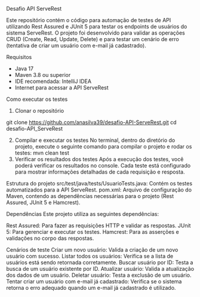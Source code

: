 Desafio API ServeRest

Este repositório contém o código para automação de testes de API utilizando Rest Assured e JUnit 5 para testar os endpoints de usuários do sistema ServeRest. O projeto foi desenvolvido para validar as operações CRUD (Create, Read, Update, Delete) e para testar um cenário de erro (tentativa de criar um usuário com e-mail já cadastrado).

Requisitos

- Java 17
- Maven 3.8 ou superior
- IDE recomendada: IntelliJ IDEA
- Internet para acessar a API ServeRest

Como executar os testes

 1. Clonar o repositório


git clone https://github.com/anasilva39/desafio-API-ServeRest.git
cd desafio-API_ServeRest

2. Compilar e executar os testes
No terminal, dentro do diretório do projeto, execute o seguinte comando para compilar o projeto e rodar os testes:
mvn clean test
3. Verificar os resultados dos testes
Após a execução dos testes, você poderá verificar os resultados no console. Cada teste está configurado para mostrar informações detalhadas de cada requisição e resposta.

Estrutura do projeto
src/test/java/tests/UsuarioTests.java: Contém os testes automatizados para a API ServeRest.
pom.xml: Arquivo de configuração do Maven, contendo as dependências necessárias para o projeto (Rest Assured, JUnit 5 e Hamcrest).

Dependências
Este projeto utiliza as seguintes dependências:

Rest Assured: Para fazer as requisições HTTP e validar as respostas.
JUnit 5: Para gerenciar e executar os testes.
Hamcrest: Para as asserções e validações no corpo das respostas.

Cenários de teste
Criar um novo usuário: Valida a criação de um novo usuário com sucesso.
Listar todos os usuários: Verifica se a lista de usuários está sendo retornada corretamente.
Buscar usuário por ID: Testa a busca de um usuário existente por ID.
Atualizar usuário: Valida a atualização dos dados de um usuário.
Deletar usuário: Testa a exclusão de um usuário.
Tentar criar um usuário com e-mail já cadastrado: Verifica se o sistema retorna o erro adequado quando um e-mail já cadastrado é utilizado.
